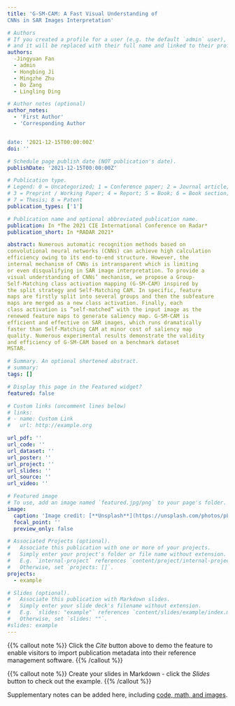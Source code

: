 ```yaml
---
title: 'G-SM-CAM: A Fast Visual Understanding of
CNNs in SAR Images Interpretation'

# Authors
# If you created a profile for a user (e.g. the default `admin` user), write the username (folder name) here
# and it will be replaced with their full name and linked to their profile.
authors:
  -Jingyuan Fan
  - admin
  - Hongbing Ji
  - Mingzhe Zhu
  - Bo Zang
  - Lingling Ding

# Author notes (optional)
author_notes:
  - 'First Author'
  - 'Corresponding Author


date: '2021-12-15T00:00:00Z'
doi: ''

# Schedule page publish date (NOT publication's date).
publishDate: '2021-12-15T00:00:00Z'

# Publication type.
# Legend: 0 = Uncategorized; 1 = Conference paper; 2 = Journal article;
# 3 = Preprint / Working Paper; 4 = Report; 5 = Book; 6 = Book section;
# 7 = Thesis; 8 = Patent
publication_types: ['1']

# Publication name and optional abbreviated publication name.
publication: In *The 2021 CIE International Conference on Radar*
publication_short: In *RADAR 2021*

abstract: Numerous automatic recognition methods based on
convolutional neural networks (CNNs) can achieve high calculation
efficiency owing to its end-to-end structure. However, the
internal mechanism of CNNs is intransparent which is limiting
or even disqualifying in SAR image interpretation. To provide a
visual understanding of CNNs’ mechanism, we propose a Group-
Self-Matching class activation mapping (G-SM-CAM) inspired by
the split strategy and Self-Matching CAM. In specific, feature
maps are firstly split into several groups and then the subfeature
maps are merged as a new class activation. Finally, each
class activation is ”self-matched” with the input image as the
renewed feature maps to generate saliency map. G-SM-CAM is
efficient and effective on SAR images, which runs dramatically
faster than Self-Matching CAM at minor cost of saliency map
quality. Numerous experimental results demonstrate the validity
and efficiency of G-SM-CAM based on a benchmark dataset
MSTAR.

# Summary. An optional shortened abstract.
# summary: 
tags: []

# Display this page in the Featured widget?
featured: false

# Custom links (uncomment lines below)
# links:
# - name: Custom Link
#   url: http://example.org

url_pdf: ''
url_code: ''
url_dataset: ''
url_poster: ''
url_project: ''
url_slides: ''
url_source: ''
url_video: ''

# Featured image
# To use, add an image named `featured.jpg/png` to your page's folder.
image:
  caption: 'Image credit: [**Unsplash**](https://unsplash.com/photos/pLCdAaMFLTE)'
  focal_point: ''
  preview_only: false

# Associated Projects (optional).
#   Associate this publication with one or more of your projects.
#   Simply enter your project's folder or file name without extension.
#   E.g. `internal-project` references `content/project/internal-project/index.md`.
#   Otherwise, set `projects: []`.
projects:
  - example

# Slides (optional).
#   Associate this publication with Markdown slides.
#   Simply enter your slide deck's filename without extension.
#   E.g. `slides: "example"` references `content/slides/example/index.md`.
#   Otherwise, set `slides: ""`.
#slides: example
---
```


{{% callout note %}}
Click the _Cite_ button above to demo the feature to enable visitors to import publication metadata into their reference management software.
{{% /callout %}}

{{% callout note %}}
Create your slides in Markdown - click the _Slides_ button to check out the example.
{{% /callout %}}

Supplementary notes can be added here, including [code, math, and images](https://wowchemy.com/docs/writing-markdown-latex/).
